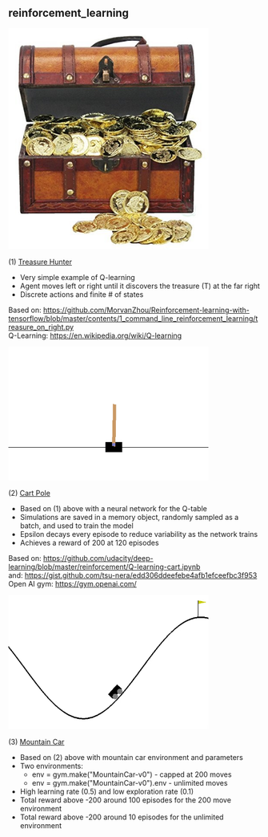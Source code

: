 ## reinforcement_learning    

<img src="https://github.com/ezchx/reinforcement_learning/blob/master/treasure.jpg" width="400px">

(1) [Treasure Hunter](https://github.com/ezchx/reinforcement_learning/blob/master/treasure_hunter.ipynb)    
- Very simple example of Q-learning
- Agent moves left or right until it discovers the treasure (T) at the far right
- Discrete actions and finite # of states

Based on: https://github.com/MorvanZhou/Reinforcement-learning-with-tensorflow/blob/master/contents/1_command_line_reinforcement_learning/treasure_on_right.py    
Q-Learning: https://en.wikipedia.org/wiki/Q-learning    

<img src="https://github.com/ezchx/reinforcement_learning/blob/master/cartpole.gif" width="400px">

(2) [Cart Pole](https://github.com/ezchx/reinforcement_learning/blob/master/cartpole_simple_dqn.ipynb)    
- Based on (1) above with a neural network for the Q-table
- Simulations are saved in a memory object, randomly sampled as a batch, and used to train the model
- Epsilon decays every episode to reduce variability as the network trains
- Achieves a reward of 200 at 120 episodes

Based on: https://github.com/udacity/deep-learning/blob/master/reinforcement/Q-learning-cart.ipynb    
and: https://gist.github.com/tsu-nera/edd306ddeefebe4afb1efceefbc3f953    
Open AI gym: https://gym.openai.com/    

<img src="https://github.com/ezchx/reinforcement_learning/blob/master/mountain_car.gif" width="400px">

(3) [Mountain Car](https://github.com/ezchx/reinforcement_learning/blob/master/mountain_car_simple_dqn.ipynb)    
- Based on (2) above with mountain car environment and parameters
- Two environments:
    - env = gym.make("MountainCar-v0") - capped at 200 moves
    - env = gym.make("MountainCar-v0").env - unlimited moves
- High learning rate (0.5) and low exploration rate (0.1)
- Total reward above -200 around 100 episodes for the 200 move environment
- Total reward above -200 around 10 episodes for the unlimited environment
